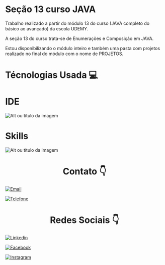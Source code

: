 <h1>Seção 13 curso JAVA</h1>

<p>Trabalho realizado a partir do módulo 13 do curso (JAVA completo do básico ao avançado) da escola UDEMY.</p>
   
<p>A seção 13 do curso trata-se de Enumerações e Composição em JAVA.</p>
<p>Estou disponibilizando o módulo inteiro e também uma pasta com projetos realizado no final do módulo com o nome de PROJETOS.</p>

<h1> Técnologias Usada 💻 </h1>

<h1> IDE </h1>

![Alt ou título da imagem](https://img.shields.io/badge/Visual_Studio_Code-0078D4?style=for-the-badge&logo=visual%20studio%20code&logoColor=white) 

<h1> Skills </h1>

![Alt ou título da imagem](https://img.shields.io/badge/Java-ED8B00?style=for-the-badge&logo=java&logoColor=white)

<div style=text-align:center><h1>Contato 👇</h1></div>

[![Email](https://img.shields.io/badge/Gmail-D14836?style=for-the-badge&logo=gmail&logoColor=white)](edson.eduardoengbonelli@gmail.com) 

[![Telefone](https://img.shields.io/badge/WhatsApp-25D366?style=for-the-badge&logo=whatsapp&logoColor=white)](55+(19)9-8351-4369)

<div style=text-align:center><h1> Redes Sociais 👇</h1></div>

[![Linkedin](https://img.shields.io/badge/LinkedIn-0077B5?style=for-the-badge&logo=linkedin&logoColor=white)](https://www.linkedin.com/in/edsonbonelli/)

[![Facebook](https://img.shields.io/badge/Facebook-1877F2?style=for-the-badge&logo=facebook&logoColor=white)](https://www.facebook.com/edsonebonelli)

[![Instagram](https://img.shields.io/badge/Instagram-E4405F?style=for-the-badge&logo=instagram&logoColor=white)](https://www.instagram.com/ee.bonelli/)
